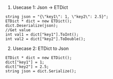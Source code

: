 1. Usecase 1: Json -> ETDict
```
string json = "{\"key1\": 1, \"key2\": 2.5}";
ETDict * dict = new ETDict();
dict.Deserialize(json);
//Get value
int val1 = dict["key1"].ToInt();
int val2 = dict["key2"].ToDouble();
```

2. Usecase 2: ETDict to Json
```
ETDict * dict = new ETDict();
dict["key1"] = 1;
dict["key2"] = 2.5;
string json = dict.Serialize();
```
